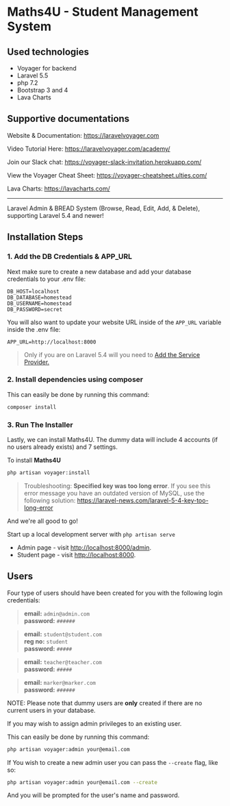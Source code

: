 
# Maths4U - Student Management System

## Used technologies
* Voyager for backend
* Laravel 5.5
* php 7.2
* Bootstrap 3 and 4
* Lava Charts

## Supportive documentations

Website & Documentation: https://laravelvoyager.com

Video Tutorial Here: https://laravelvoyager.com/academy/

Join our Slack chat: https://voyager-slack-invitation.herokuapp.com/

View the Voyager Cheat Sheet: https://voyager-cheatsheet.ulties.com/

Lava Charts: https://lavacharts.com/

<hr>

Laravel Admin & BREAD System (Browse, Read, Edit, Add, & Delete), supporting Laravel 5.4 and newer!

## Installation Steps

### 1. Add the DB Credentials & APP_URL

Next make sure to create a new database and add your database credentials to your .env file:

```
DB_HOST=localhost
DB_DATABASE=homestead
DB_USERNAME=homestead
DB_PASSWORD=secret
```

You will also want to update your website URL inside of the `APP_URL` variable inside the .env file:

```
APP_URL=http://localhost:8000
```

> Only if you are on Laravel 5.4 will you need to [Add the Service Provider.](https://voyager.readme.io/docs/adding-the-service-provider)

### 2. Install dependencies using composer

This can easily be done by running this command:

```bash
composer install
```

### 3. Run The Installer

Lastly, we can install Maths4U. 
The dummy data will include 4 accounts (if no users already exists) and 7 settings.

To install **Maths4U**


```bash
php artisan voyager:install
```


> Troubleshooting: **Specified key was too long error**. If you see this error message you have an outdated version of MySQL, use the following solution: https://laravel-news.com/laravel-5-4-key-too-long-error

And we're all good to go!

Start up a local development server with `php artisan serve` 

* Admin page - visit [http://localhost:8000/admin](http://localhost:8000/admin).
* Student page - visit [http://localhost:8000](http://localhost:8000).


## Users

Four type of users should have been created for you with the following login credentials:

>**email:** `admin@admin.com`   
>**password:** `######`


>**email:** `student@student.com`   
>**reg no:** `student`   
>**password:** `#####`

>**email:** `teacher@teacher.com`   
>**password:** `#####`

>**email:** `marker@marker.com`   
>**password:** `######`


NOTE: Please note that dummy users are **only** created if there are no current users in your database.

If you may wish to assign admin privileges to an existing user.

This can easily be done by running this command:

```bash
php artisan voyager:admin your@email.com
```


If You wish to create a new admin user you can pass the `--create` flag, like so:


```bash
php artisan voyager:admin your@email.com --create
```

And you will be prompted for the user's name and password.
